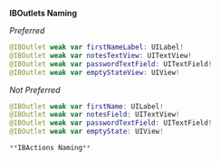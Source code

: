 
**IBOutlets Naming**

*Preferred*
```swift
@IBOutlet weak var firstNameLabel: UILabel!
@IBOutlet weak var notesTextView: UITextView!
@IBOutlet weak var passwordTextField: UITextField!
@IBOutlet weak var emptyStateView: UIView!
```

*Not Preferred*
```swift
@IBOutlet weak var firstName: UILabel!
@IBOutlet weak var notesField: UITextView!
@IBOutlet weak var passwordTextField: UITextField!
@IBOutlet weak var emptyState: UIView!

**IBActions Naming**
